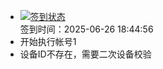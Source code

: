 - [![签到状态](https://github.com/p7wm/Cloud189-Actions/actions/workflows/main.yml/badge.svg?branch=main)](https://github.com/p7wm/Cloud189-Actions/actions/workflows/main.yml) <br> 签到时间：2025-06-26 18:44:56
- 开始执行帐号1
- 设备ID不存在，需要二次设备校验
